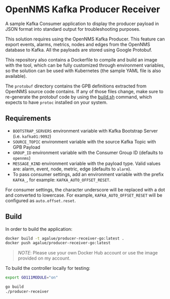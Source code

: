 # OpenNMS Kafka Producer Receiver

A sample Kafka Consumer application to display the producer payload in JSON format into standard output for troubleshooting purposes.

This solution requires using the OpenNMS Kafka Producer. This feature can export events, alarms, metrics, nodes and edges from the OpenNMS database to Kafka. All the payloads are stored using Google Protobuf.

This repository also contains a Dockerfile to compile and build an image with the tool, which can be fully customized through environment variables, so the solution can be used with Kubernetes (the sample YAML file is also available).

The `protobuf` directory contains the GPB definitions extracted from OpenNMS source code contains. If any of those files change, make sure to re-generate the protobuf code by using the [build.sh](protobuf/build.sh) command, which expects to have `protoc` installed on your system.

## Requirements

* `BOOTSTRAP_SERVERS` environment variable with Kafka Bootstrap Server (i.e. `kafka01:9092`)
* `SOURCE_TOPIC` environment variable with the source Kafka Topic with GPB Payload
* `GROUP_ID` environment variable with the Consumer Group ID (defaults to `opennms`)
* `MESSAGE_KIND` environment variable with the payload type. Valid values are: alarm, event, node, metric, edge (defaults to `alarm`).
* To pass consumer settings, add an environment variable with the prefix `KAFKA_`, for example: `KAFKA_AUTO_OFFSET_RESET`.

For consumer settings, the character underscore will be replaced with a dot and converted to lowercase. For example, `KAFKA_AUTO_OFFSET_RESET` will be configured as `auto.offset.reset`.

## Build

In order to build the application:

```bash
docker build -t agalue/producer-receiver-go:latest .
docker push agalue/producer-receiver-go:latest
```

> *NOTE*: Please use your own Docker Hub account or use the image provided on my account.

To build the controller locally for testing:

```bash
export GO111MODULE="on"

go build
./producer-receiver
```
